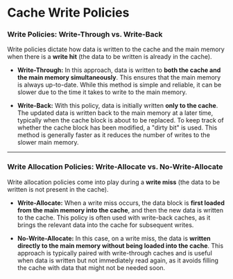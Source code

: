 # Cache Write Policies

### Write Policies: Write-Through vs. Write-Back

Write policies dictate how data is written to the cache and the main memory when there is a **write hit** (the data to be written is already in the cache).

* **Write-Through:** In this approach, data is written to **both the cache and the main memory simultaneously**. This ensures that the main memory is always up-to-date. While this method is simple and reliable, it can be slower due to the time it takes to write to the main memory.

* **Write-Back:** With this policy, data is initially written **only to the cache**. The updated data is written back to the main memory at a later time, typically when the cache block is about to be replaced. To keep track of whether the cache block has been modified, a "dirty bit" is used. This method is generally faster as it reduces the number of writes to the slower main memory.

---

### Write Allocation Policies: Write-Allocate vs. No-Write-Allocate

Write allocation policies come into play during a **write miss** (the data to be written is not present in the cache).

* **Write-Allocate:** When a write miss occurs, the data block is **first loaded from the main memory into the cache**, and then the new data is written to the cache. This policy is often used with write-back caches, as it brings the relevant data into the cache for subsequent writes.

* **No-Write-Allocate:** In this case, on a write miss, the data is **written directly to the main memory without being loaded into the cache**. This approach is typically paired with write-through caches and is useful when data is written but not immediately read again, as it avoids filling the cache with data that might not be needed soon.
